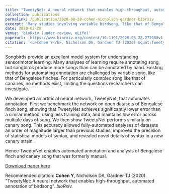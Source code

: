 ```yaml
---
title: "TweetyNet: A neural network that enables high-throughput, automated annotation of birdsong"
collection: publications
permalink: /publication/2020-08-28-cohen-nicholson-gardner-biorxiv
excerpt: 'Many studies involving variable birdsong, like that of Bengalese finches and canaries, require that experimenters annotate syllbles -  the basic components of vocal sequences. These studies are currently hindered by the lack of automation means to scale up analyses. We developed TweetyNet, an artificial neural network for automated annotation. This algorithm learns features from data, and does not require segmented syllables to predict annotations. TweetyNet allowed us to annotate many more songs of individual complex singers than previously demonstrated, with high accuracy across individuals and across species. This accuracy allowed fully-automated analyses, saved most of the labor, and revealed novel details of canary syntax in a new strain.'
date: 2020-02-28
venue: 'bioRxiv (under review, eLife)'
paperurl: 'https://www.biorxiv.org/content/10.1101/2020.08.28.272088v1.full.pdf'
citation: '<b>Cohen Y</b>, Nicholson DA, Gardner TJ (2020) &quot;TweetyNet: A neural network that enables high-throughput, automated annotation of birdsong&quot;. <i>bioRxiv (under review, eLife)</i>'
---
```

Songbirds provide an excellent model system for understanding sensorimotor learning. Many analyses of learning require annotating song, but songbirds produce more songs than can be annotated by hand. Existing methods for automating annotation are challenged by variable song, like that of Bengalese finches. For particularly complex song like that of canaries, no methods exist, limiting the questions researchers can investigate.

We developed an artificial neural network, TweetyNet, that automates annotation. First we benchmark the network on open datasets of Bengalese finch song, showing that TweetyNet achieves significantly lower error than a similar method, using less training data, and maintains low error across multiple days of song. We then show TweetyNet performs similarly on canary song. This accuracy allowed fully-automated analyses of datasets an order of magnitude larger than previous studies, improved the precision of statistical models of syntax, and revealed novel details of syntax in a new canary strain.

Hence TweetyNet enables automated annotation and analysis of Bengalese finch and canary song that was formerly manual.

[Download paper here](https://www.biorxiv.org/content/10.1101/2020.08.28.272088v1.full.pdf)

Recommended citation: <b>Cohen Y</b>, Nicholson DA, Gardner TJ (2020) "TweetyNet: A neural network that enables high-throughput, automated annotation of birdsong". <i>bioRxiv.</i>
